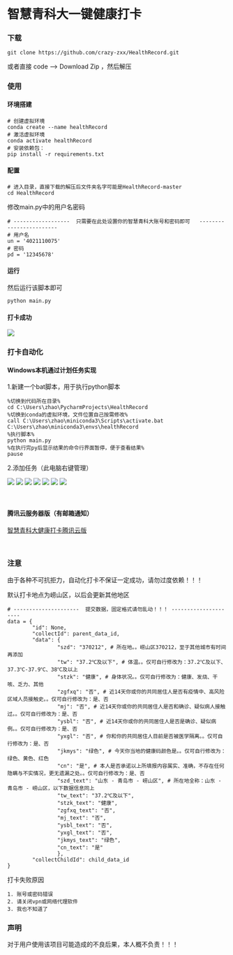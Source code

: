 # 智慧青科大一键健康打卡

### 下载
```
git clone https://github.com/crazy-zxx/HealthRecord.git
```
或者直接 code --> Download Zip ，然后解压

### 使用

#### 环境搭建

```
# 创建虚拟环境
conda create --name healthRecord
# 激活虚拟环境
conda activate healthRecord
# 安装依赖包：
pip install -r requirements.txt
```

#### 配置

```
# 进入目录，直接下载的解压后文件夹名字可能是HealthRecord-master
cd HealthRecord
```
修改main.py中的用户名密码
```
# ------------------  只需要在此处设置你的智慧青科大账号和密码即可   ------------------------
# 用户名
un = '4021110075'
# 密码
pd = '12345678'
```

#### 运行

然后运行该脚本即可
```
python main.py
```

#### 打卡成功


![](autoImage/example.png)

### 打卡自动化

#### Windows本机通过计划任务实现

1.新建一个bat脚本，用于执行python脚本
```
%切换到代码所在目录%
cd C:\Users\zhao\PycharmProjects\HealthRecord
%切换到conda的虚拟环境，文件位置自己按需修改%
call C:\Users\zhao\miniconda3\Scripts\activate.bat C:\Users\zhao\miniconda3\envs\healthRecord
%执行脚本%
python main.py
%在执行完py后显示结果的命令行界面暂停，便于查看结果%
pause
```
2.添加任务（此电脑右键管理）

![](autoImage/1.png)
![](autoImage/2.png)
![](autoImage/3.png)
![](autoImage/4.png)
![](autoImage/5.png)
![](autoImage/6.png)
![](autoImage/7.png)

<br>

#### 腾讯云服务器版（有邮箱通知）
[智慧青科大健康打卡腾讯云版](https://github.com/crazy-zxx/HealthRecordCloud)

<br>

### 注意

由于各种不可抗拒力，自动化打卡不保证一定成功，请勿过度依赖！！！

默认打卡地点为崂山区，以后会更新其他地区
```
# ---------------------  提交数据，固定格式请勿乱动！！！ ---------------------
data = {
        "id": None,
        "collectId": parent_data_id,
        "data": {
                "szd": "370212", # 所在地。。崂山区370212，至于其他城市有时间再添加 
                "tw": "37.2℃及以下", # 体温。。仅可自行修改为：37.2℃及以下、37.3℃-37.9℃、38℃及以上
                "stzk": "健康", # 身体状况。。仅可自行修改为：健康、发烧、干咳、乏力、其他
                "zgfxq": "否", # 近14天你或你的共同居住人是否有疫情中、高风险区域人员接触史。。仅可自行修改为：是、否
                "mj": "否", # 近14天你或你的共同居住人是否和确诊、疑似病人接触过。。仅可自行修改为：是、否
                "ysbl": "否", # 近14天你或你的共同居住人是否是确诊、疑似病例。。仅可自行修改为：是、否
                "yxgl": "否", # 你和你的共同居住人目前是否被医学隔离。。仅可自行修改为：是、否
                "jkmys": "绿色", # 今天你当地的健康码颜色是。。仅可自行修改为：绿色、黄色、红色
                "cn": "是", # 本人是否承诺以上所填报内容属实、准确，不存在任何隐瞒与不实情况，更无遗漏之处。。仅可自行修改为：是、否
                "szd_text": "山东 - 青岛市 - 崂山区", # 所在地全称：山东 - 青岛市 - 崂山区，以下数据信息同上
                "tw_text": "37.2℃及以下",
                "stzk_text": "健康",
                "zgfxq_text": "否",
                "mj_text": "否",
                "ysbl_text": "否",
                "yxgl_text": "否",
                "jkmys_text": "绿色",
                "cn_text": "是"
                },
        "collectChildId": child_data_id
}
```

打卡失败原因
```
1. 账号或密码错误
2. 请关闭vpn或网络代理软件
3. 我也不知道了
```

### 声明
对于用户使用该项目可能造成的不良后果，本人概不负责！！！